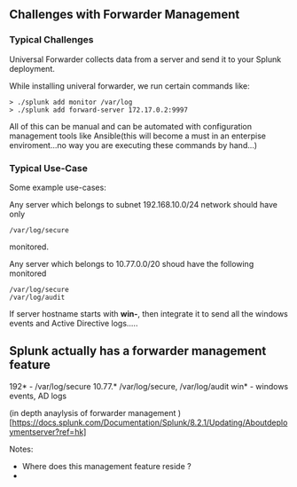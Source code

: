 ## Challenges with Forwarder Management





### Typical Challenges

Universal Forwarder collects data from a server and send it to your
Splunk deployment.


While installing univeral forwarder, we run certain commands like:

    > ./splunk add monitor /var/log
    > ./splunk add forward-server 172.17.0.2:9997
    
    
All of this can be manual and can be automated with configuration management tools like
Ansible(this will become a must in an enterpise enviroment...no way you are executing
these commands by hand...)



### Typical Use-Case

Some example use-cases:

Any server which belongs to subnet 192.168.10.0/24 network should have only
    
    /var/log/secure
    
monitored.


Any server which belongs to 10.77.0.0/20 shoud have the following 
monitored

    /var/log/secure
    /var/log/audit


If server hostname starts with **win-**, then integrate it to
send all the windows events and Active Directive logs.....




##  Splunk actually has a forwarder management feature

192* - /var/log/secure
10.77.* /var/log/secure, /var/log/audit
win* - windows events, AD logs

(in depth anaylysis of forwarder management )[https://docs.splunk.com/Documentation/Splunk/8.2.1/Updating/Aboutdeploymentserver?ref=hk]


Notes: 
-	Where does this management feature reside ?
-	


